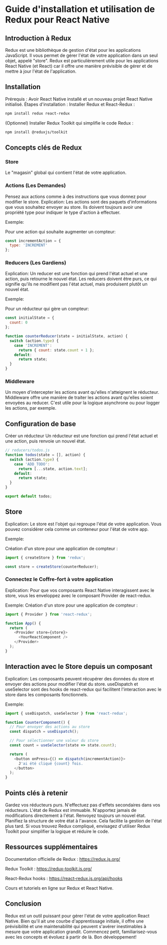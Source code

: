 # Guide d'installation et utilisation de Redux pour React Native

## Introduction à Redux
Redux est une bibliothèque de gestion d'état pour les applications JavaScript. Il vous permet de gérer l'état de votre application dans un seul objet, appelé "store". Redux est particulièrement utile pour les applications React Native (et React) car il offre une manière prévisible de gérer et de mettre à jour l'état de l'application.

## Installation
Prérequis :
Avoir React Native installé et un nouveau projet React Native initialisé.
Étapes d'installation :
Installer Redux et React-Redux :
```bash
npm install redux react-redux
```
(Optionnel) Installer Redux Toolkit qui simplifie le code Redux :
```bash
npm install @reduxjs/toolkit
```

## Concepts clés de Redux
### Store
Le "magasin" global qui contient l'état de votre application.

### Actions (Les Demandes)
Pensez aux actions comme à des instructions que vous donnez pour modifier le store.
Explication:
Les actions sont des paquets d'informations que vous souhaitez envoyer au store. Ils doivent toujours avoir une propriété type pour indiquer le type d'action à effectuer.

Exemple:

Pour une action qui souhaite augmenter un compteur:
```javascript
const incrementAction = {
  type: 'INCREMENT'
};
```

### Reducers (Les Gardiens)
Explication:
Un reducer est une fonction qui prend l'état actuel et une action, puis retourne le nouvel état. Les reducers doivent être purs, ce qui signifie qu'ils ne modifient pas l'état actuel, mais produisent plutôt un nouvel état.

Exemple:

Pour un réducteur qui gère un compteur:

```javascript
const initialState = {
  count: 0
};

function counterReducer(state = initialState, action) {
  switch (action.type) {
    case 'INCREMENT':
      return { count: state.count + 1 };
    default:
      return state;
  }
}
```

### Middleware
Un moyen d'intercepter les actions avant qu'elles n'atteignent le réducteur. Middleware offre une manière de traiter les actions avant qu'elles soient envoyées au reducer. C'est utile pour la logique asynchrone ou pour logger les actions, par exemple.

## Configuration de base
Créer un réducteur
Un réducteur est une fonction qui prend l'état actuel et une action, puis renvoie un nouvel état.
```javascript
// reducers/todos.js
function todos(state = [], action) {
  switch (action.type) {
    case 'ADD_TODO':
      return [...state, action.text];
    default:
      return state;
  }
}

export default todos;
```

## Store
Explication:
Le store est l'objet qui regroupe l'état de votre application. Vous pouvez considérer cela comme un conteneur pour l'état de votre app.

Exemple:

Création d'un store pour une application de compteur :

```javascript
import { createStore } from 'redux';

const store = createStore(counterReducer);
```

### Connectez le Coffre-fort à votre application
Explication:
Pour que vos composants React Native interagissent avec le store, vous les enveloppez avec le composant Provider de react-redux.

Exemple:
Création d'un store pour une application de compteur :

```javascript
import { Provider } from 'react-redux';

function App() {
  return (
    <Provider store={store}>
      <YourReactComponent />
    </Provider>
  );
}
```

## Interaction avec le Store depuis un composant
Explication:
Les composants peuvent récupérer des données du store et envoyer des actions pour modifier l'état du store. useDispatch et useSelector sont des hooks de react-redux qui facilitent l'interaction avec le store dans les composants fonctionnels.

Exemple:

```javascript
import { useDispatch, useSelector } from 'react-redux';

function CounterComponent() {
  // Pour envoyer des actions au store
  const dispatch = useDispatch();

  // Pour sélectionner une valeur du store
  const count = useSelector(state => state.count);

  return (
    <button onPress={() => dispatch(incrementAction)}>
      J'ai été cliqué {count} fois.
    </button>
  );
}
```

## Points clés à retenir
Gardez vos réducteurs purs. N'effectuez pas d'effets secondaires dans vos réducteurs.
L'état de Redux est immuable. N'apportez jamais de modifications directement à l'état. Renvoyez toujours un nouvel état.
Planifiez la structure de votre état à l'avance. Cela facilite la gestion de l'état plus tard.
Si vous trouvez Redux compliqué, envisagez d'utiliser Redux Toolkit pour simplifier la logique et réduire le code.

## Ressources supplémentaires
Documentation officielle de Redux : https://redux.js.org/

Redux Toolkit : https://redux-toolkit.js.org/

React-Redux hooks : https://react-redux.js.org/api/hooks

Cours et tutoriels en ligne sur Redux et React Native.

## Conclusion
Redux est un outil puissant pour gérer l'état de votre application React Native. Bien qu'il ait une courbe d'apprentissage initiale, il offre une prévisibilité et une maintenabilité qui peuvent s'avérer inestimables à mesure que votre application grandit. Commencez petit, familiarisez-vous avec les concepts et évoluez à partir de là. Bon développement!
